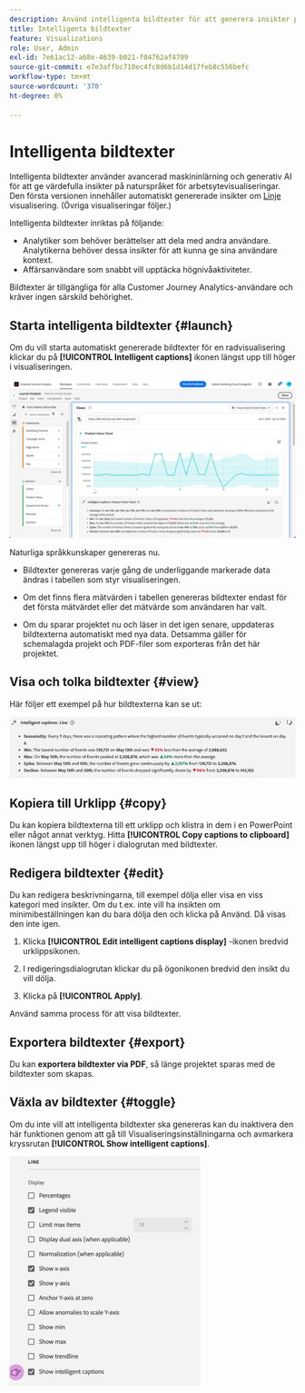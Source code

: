 ```yaml
---
description: Använd intelligenta bildtexter för att generera insikter på naturliga språk för att snabbt identifiera trender inom visualiseringar.
title: Intelligenta bildtexter
feature: Visualizations
role: User, Admin
exl-id: 7e61ac12-a68e-4639-b021-f04762af4709
source-git-commit: e7e3affbc710ec4fc8d6b1d14d17feb8c556befc
workflow-type: tm+mt
source-wordcount: '370'
ht-degree: 0%

---
```


# Intelligenta bildtexter

Intelligenta bildtexter använder avancerad maskininlärning och generativ AI för att ge värdefulla insikter på naturspråket för arbetsytevisualiseringar. Den första versionen innehåller automatiskt genererade insikter om [Linje](line.md) visualisering. (Övriga visualiseringar följer.)

Intelligenta bildtexter inriktas på följande:

* Analytiker som behöver berättelser att dela med andra användare. Analytikerna behöver dessa insikter för att kunna ge sina användare kontext.
* Affärsanvändare som snabbt vill upptäcka högnivåaktiviteter.

Bildtexter är tillgängliga för alla Customer Journey Analytics-användare och kräver ingen särskild behörighet.

## Starta intelligenta bildtexter {#launch}

Om du vill starta automatiskt genererade bildtexter för en radvisualisering klickar du på **[!UICONTROL Intelligent captions]** ikonen längst upp till höger i visualiseringen.

![starta intelligenta bildtexter](assets/intell-caps-1.png)

Naturliga språkkunskaper genereras nu.

* Bildtexter genereras varje gång de underliggande markerade data ändras i tabellen som styr visualiseringen.

* Om det finns flera mätvärden i tabellen genereras bildtexter endast för det första mätvärdet eller det mätvärde som användaren har valt.

* Om du sparar projektet nu och läser in det igen senare, uppdateras bildtexterna automatiskt med nya data. Detsamma gäller för schemalagda projekt och PDF-filer som exporteras från det här projektet.

## Visa och tolka bildtexter {#view}

Här följer ett exempel på hur bildtexterna kan se ut:

![Bildtexter](assets/captions.png)

## Kopiera till Urklipp {#copy}

Du kan kopiera bildtexterna till ett urklipp och klistra in dem i en PowerPoint eller något annat verktyg. Hitta **[!UICONTROL Copy captions to clipboard]** ikonen längst upp till höger i dialogrutan med bildtexter.

## Redigera bildtexter {#edit}

Du kan redigera beskrivningarna, till exempel dölja eller visa en viss kategori med insikter. Om du t.ex. inte vill ha insikten om minimibeställningen kan du bara dölja den och klicka på Använd. Då visas den inte igen.

1. Klicka **[!UICONTROL Edit intelligent captions display]** -ikonen bredvid urklippsikonen.

1. I redigeringsdialogrutan klickar du på ögonikonen bredvid den insikt du vill dölja.

1. Klicka på **[!UICONTROL Apply]**.

Använd samma process för att visa bildtexter.

## Exportera bildtexter {#export}

Du kan **exportera bildtexter via PDF**, så länge projektet sparas med de bildtexter som skapas.

## Växla av bildtexter {#toggle}

Om du inte vill att intelligenta bildtexter ska genereras kan du inaktivera den här funktionen genom att gå till Visualiseringsinställningarna och avmarkera kryssrutan **[!UICONTROL Show intelligent captions]**.

![bildtextinställningar](assets/toggle-captions.png)
